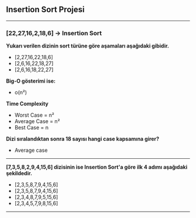 ## Insertion Sort Projesi
---
### [22,27,16,2,18,6] -> Insertion Sort

**Yukarı verilen dizinin sort türüne göre aşamaları aşağıdaki gibidir.**

- [2,27,16,22,18,6]
- [2,6,16,22,18,27]
- [2,6,16,18,22,27]

**Big-O gösterimi ise:**

- o(n²)

**Time Complexity**

- Worst Case = n²
- Average Case = n²
- Best Case = n

**Dizi sıralandıktan sonra 18 sayısı hangi case kapsamına girer?**

- Average case
---
**[7,3,5,8,2,9,4,15,6] dizisinin ise Insertion Sort'a göre ilk 4 adımı aşağıdaki şekildedir.**

- [2,3,5,8,7,9,4,15,6]
- [2,3,5,8,7,9,4,15,6]
- [2,3,4,8,7,9,5,15,6]
- [2,3,4,5,7,9,8,15,6]
---